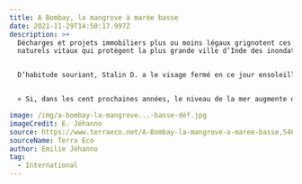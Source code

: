 ```yaml
---
title: A Bombay, la mangrove à marée basse
date: 2021-11-29T14:50:17.997Z
description: >+
  Décharges et projets immobiliers plus ou moins légaux grignotent ces espaces
  naturels vitaux qui protègent la plus grande ville d’Inde des inondations.


  D’habitude souriant, Stalin D. a le visage fermé en ce jour ensoleillé d’hiver. Dans une salle du beau bâtiment néogothique de la Haute Cour de Bombay, le juge prête une oreille distraite à l’affaire qui lui tient à cœur. Le directeur de Vanashakti, une association de protection de l’environnement, poursuit la mairie en justice depuis 2012. Celle-ci veut ouvrir la plus grande décharge d’Inde à Kanjur, au nord-est de la ville, dans les mangroves du bras de mer de Thane. Ce qui étoufferait encore plus cet écosystème marin fragile (Lire l’encadré au bas de cet article). Ce serait surtout une bien mauvaise idée, car les mangroves sont un rempart naturel contre la montée des eaux. Or, Bombay est l’une des cinq mégapoles les plus menacées au monde par le changement climatique, selon une étude de 2013 du cabinet britannique d’analyse des risques Maplecroft.


  « Si, dans les cent prochaines années, le niveau de la mer augmente d’un mètre à cause du changement climatique, les parties basses de Bombay seront inondées, alerte le docteur Arvind Untawale, ex-directeur adjoint de l’Institut national d’océanographie et secrétaire de l’association des mangroves d’Inde. Les hommes politiques ne comprennent pas l’importance des mangroves dans l’écosystème de Bombay, ils ne s’intéressent qu’à l’argent, l’argent, l’argent… » « Dans cette ville, toutes les décharges sont situées dans les mangroves », s’irrite Stalin D. Il a pour l’instant obtenu l’arrêt des travaux sur le nouveau site de Kanjur, mais la bataille est loin d’être gagnée. Au tribunal, le litige porte sur la classification d’une partie de la parcelle de 141 hectares, passée d’une zone non constructible, à constructible.

image: /img/a-bombay-la-mangrove...-basse-déf.jpg
imageCredit: E. Jéhanno
source: https://www.terraeco.net/A-Bombay-la-mangrove-a-maree-basse,54670.html?voir=reduire
sourceName: Terra Eco
author: Émilie Jéhanno
tag:
  - International
---
```


